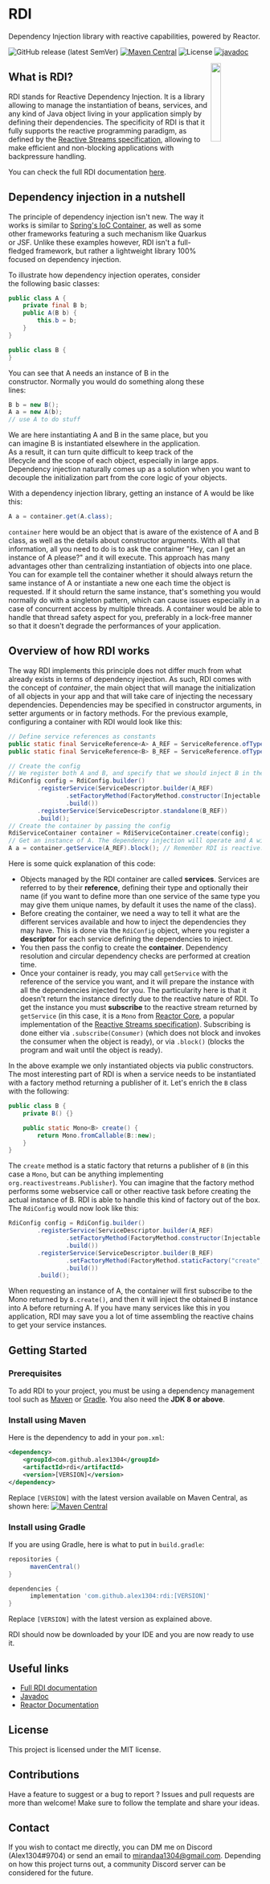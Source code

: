 # RDI

Dependency Injection library with reactive capabilities, powered by Reactor.

![GitHub release (latest SemVer)](https://img.shields.io/github/v/release/Alex1304/rdi?sort=semver)
[![Maven Central](https://img.shields.io/maven-central/v/com.github.alex1304/rdi)](https://search.maven.org/artifact/com.github.alex1304/rdi)
![License](https://img.shields.io/github/license/Alex1304/rdi)
[![javadoc](https://javadoc.io/badge2/com.github.alex1304/rdi/javadoc.svg)](https://javadoc.io/doc/com.github.alex1304/rdi) 

<img align="right" src="https://user-images.githubusercontent.com/10291761/88860458-11decf80-d1fc-11ea-8fea-d90cf90ee399.png" width=20% />

## What is RDI?

RDI stands for Reactive Dependency Injection. It is a library allowing to manage the instantiation of beans, services, and any kind of Java object living in your application simply by defining their dependencies. The specificity of RDI is that it fully supports the reactive programming paradigm, as defined by the [Reactive Streams specification](https://www.reactive-streams.org/), allowing to make efficient and non-blocking applications with backpressure handling.

You can check the full RDI documentation [here](https://rdi.alex1304.com/docs/intro).

## Dependency injection in a nutshell

The principle of dependency injection isn't new. The way it works is similar to [Spring's IoC Container](https://docs.spring.io/spring/docs/current/spring-framework-reference/core.html#beans), as well as some other frameworks featuring a such mechanism like Quarkus or JSF. Unlike these examples however, RDI isn't a full-fledged framework, but rather a lightweight library 100% focused on dependency injection.

To illustrate how dependency injection operates, consider the following basic classes:

```java
public class A {
    private final B b;
    public A(B b) {
        this.b = b;
    }
}

public class B {
}
```

You can see that A needs an instance of B in the constructor. Normally you would do something along these lines:

```java
B b = new B();
A a = new A(b);
// use A to do stuff
```

We are here instantiating A and B in the same place, but you can imagine B is instantiated elsewhere in the application. As a result, it can turn quite difficult to keep track of the lifecycle and the scope of each object, especially in large apps. Dependency injection naturally comes up as a solution when you want to decouple the initialization part from the core logic of your objects.

With a dependency injection library, getting an instance of A would be like this:
```java
A a = container.get(A.class);
```

`container` here would be an object that is aware of the existence of A and B class, as well as the details about constructor arguments. With all that information, all you need to do is to ask the container "Hey, can I get an instance of A please?" and it will execute. This approach has many advantages other than centralizing instantiation of objects into one place. You can for example tell the container whether it should always return the same instance of A or instantiate a new one each time the object is requested. If it should return the same instance, that's something you would normally do with a singleton pattern, which can cause issues especially in a case of concurrent access by multiple threads. A container would be able to handle that thread safety aspect for you, preferably in a lock-free manner so that it doesn't degrade the performances of your application.

## Overview of how RDI works

The way RDI implements this principle does not differ much from what already exists in terms of dependency injection. As such, RDI comes with the concept of *container*, the main object that will manage the initialization of all objects in your app and that will take care of injecting the necessary dependencies. Dependencies may be specified in constructor arguments, in setter arguments or in factory methods. For the previous example, configuring a container with RDI would look like this:

```java
// Define service references as constants
public static final ServiceReference<A> A_REF = ServiceReference.ofType(A.class);
public static final ServiceReference<B> B_REF = ServiceReference.ofType(B.class);

// Create the config
// We register both A and B, and specify that we should inject B in the constructor of A
RdiConfig config = RdiConfig.builder()
        .registerService(ServiceDescriptor.builder(A_REF)
                .setFactoryMethod(FactoryMethod.constructor(Injectable.ref(B_REF)))
                .build())
        .registerService(ServiceDescriptor.standalone(B_REF))
        .build();
// Create the container by passing the config
RdiServiceContainer container = RdiServiceContainer.create(config);
// Get an instance of A. The dependency injection will operate and A will be ready to use!
A a = container.getService(A_REF).block(); // Remember RDI is reactive. Here we block until A is fully created.
```

Here is some quick explanation of this code:
* Objects managed by the RDI container are called **services**. Services are referred to by their **reference**, defining their type and optionally their name (if you want to define more than one service of the same type you may give them unique names, by default it uses the name of the class).
* Before creating the container, we need a way to tell it what are the different services available and how to inject the dependencies they may have. This is done via the `RdiConfig` object, where you register a **descriptor** for each service defining the dependencies to inject.
* You then pass the config to create the **container**. Dependency resolution and circular dependency checks are performed at creation time.
* Once your container is ready, you may call `getService` with the reference of the service you want, and it will prepare the instance with all the dependencies injected for you. The particularity here is that it doesn't return the instance directly due to the reactive nature of RDI. To get the instance you must **subscribe** to the reactive stream returned by `getService` (in this case, it is a `Mono` from [Reactor Core](https://projectreactor.io), a popular implementation of the [Reactive Streams specification](https://www.reactive-streams.org/)). Subscribing is done either via `.subscribe(Consumer)` (which does not block and invokes the consumer when the object is ready), or via `.block()` (blocks the program and wait until the object is ready).

In the above example we only instantiated objects via public constructors. The most interesting part of RDI is when a service needs to be instantiated with a factory method returning a publisher of it. Let's enrich the `B` class with the following:

```java
public class B {
    private B() {}

    public static Mono<B> create() {
        return Mono.fromCallable(B::new);
    }
}
```

The `create` method is a static factory that returns a publisher of `B` (in this case a `Mono`, but can be anything implementing `org.reactivestreams.Publisher`). You can imagine that the factory method performs some webservice call or other reactive task before creating the actual instance of B. RDI is able to handle this kind of factory out of the box. The `RdiConfig` would now look like this:

```java
RdiConfig config = RdiConfig.builder()
        .registerService(ServiceDescriptor.builder(A_REF)
                .setFactoryMethod(FactoryMethod.constructor(Injectable.ref(B_REF)))
                .build())
        .registerService(ServiceDescriptor.builder(B_REF)
                .setFactoryMethod(FactoryMethod.staticFactory("create", Mono.class))
                .build())
        .build();
```

When requesting an instance of A, the container will first subscribe to the Mono returned by `B.create()`, and then it will inject the obtained B instance into A before returning A. If you have many services like this in you application, RDI may save you a lot of time assembling the reactive chains to get your service instances.

## Getting Started

### Prerequisites

To add RDI to your project, you must be using a dependency management tool such as [Maven](https://maven.apache.org) or [Gradle](https://gradle.org). You also need the **JDK 8 or above**.

### Install using Maven

Here is the dependency to add in your `pom.xml`:

```xml
<dependency>
    <groupId>com.github.alex1304</groupId>
    <artifactId>rdi</artifactId>
    <version>[VERSION]</version>
</dependency>
```
Replace `[VERSION]` with the latest version available on Maven Central, as shown here: [![Maven Central](https://img.shields.io/maven-central/v/com.github.alex1304/rdi)](https://search.maven.org/artifact/com.github.alex1304/rdi)

### Install using Gradle

If you are using Gradle, here is what to put in `build.gradle`:

```groovy
repositories {
      mavenCentral()
}

dependencies {
      implementation 'com.github.alex1304:rdi:[VERSION]'
}
```

Replace `[VERSION]` with the latest version as explained above.

RDI should now be downloaded by your IDE and you are now ready to use it.

## Useful links

* [Full RDI documentation](https://rdi.alex1304.com/docs/intro)
* [Javadoc](https://www.javadoc.io/doc/com.github.alex1304/rdi/latest/index.html)
* [Reactor Documentation](https://projectreactor.io/docs/core/release/reference/)

## License

This project is licensed under the MIT license.

## Contributions

Have a feature to suggest or a bug to report ? Issues and pull requests are more than welcome! Make sure to follow the template and share your ideas.

## Contact

If you wish to contact me directly, you can DM me on Discord (Alex1304#9704) or send an email to mirandaa1304@gmail.com. Depending on how this project turns out, a community Discord server can be considered for the future.
